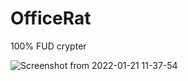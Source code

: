 # OfficeRat
100% FUD crypter


![Screenshot from 2022-01-21 11-37-54](https://user-images.githubusercontent.com/62342484/150574182-af22fceb-3990-4427-9ae7-8e660fb15725.png)
